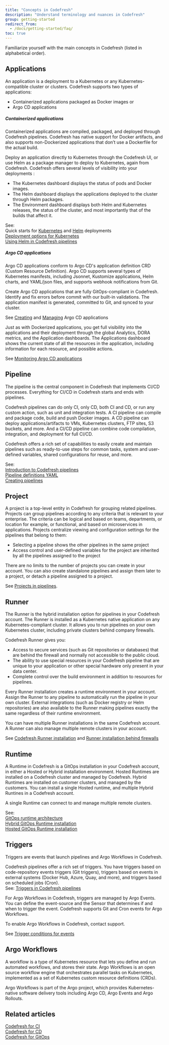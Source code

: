 ```yaml
---
title: "Concepts in Codefresh"
description: "Understand terminology and nuances in Codefresh"
group: getting-started
redirect_from:
  - /docs/getting-started/faq/
toc: true
---
```

<!--- remove WIP from header once complete -->
Familiarize yourself with the main concepts in Codefresh (listed in alphabetical order).

## Applications
An application is a deployment to a Kubernetes or any Kubernetes-compatible cluster or clusters.
Codefresh supports two types of applications:
* Containerized applications packaged as Docker images or 
* Argo CD applications 

##### Containerized applications  
Containerized applications are compiled, packaged, and deployed through Codefresh pipelines. Codefresh has native support for Docker artifacts, and also supports non-Dockerized applications that don’t use a Dockerfile for the actual build.

Deploy an application directly to Kubernetes through the Codefresh UI, or use Helm as a package manager to deploy to Kubernetes, again from Codefresh. 
Codefresh offers several levels of visibility into your deployments :
* The Kubernetes dashboard displays the status of pods and Docker images.
* The Helm dashboard displays the applications deployed to the cluster through Helm packages.
* The Environment dashboard displays both Helm and Kubernetes releases, the status of the cluster, and most importantly that of the builds that affect it. 

See:  
Quick starts for [Kubernetes]({{site.baseurl}}/docs/quick-start/ci-quick-start/deploy-to-kubernetes/) and [Helm]({{site.baseurl}}/docs/quick-start/ci-quick-start/deploy-with-helm/) deployments  
[Deployment options for Kubernetes]({{site.baseurl}}/docs/deployments/kubernetes/)  
[Using Helm in Codefresh pipelines]({{site.baseurl}}/docs/deployments/helm/using-helm-in-codefresh-pipeline/)  


##### Argo CD applications 
Argo CD applications conform to Argo CD's application definition CRD (Custom Resource Definition). Argo CD supports several types of Kubernetes manifests, including Jsonnet, Kustomize applications, Helm charts, and YAML/json files, and supports webhook notifications from Git. 

Create Argo CD applications that are fully GitOps-compliant in Codefresh. Identify and fix errors before commit with our built-in validations. The application manifest is generated, committed to Git, and synced to your cluster.   

See [Creating]({{site.baseurl}}/docs/deployments/gitops/create-application/) and [Managing]({{site.baseurl}}/docs/deployments/gitops/manage-application/) Argo CD applications  


Just as with Dockerized applications, you get full visibility into the applications and their deployment through the global Analytics, DORA metrics, and the Application dashboards. The Applications dashboard shows the current state of all the resources in the application, including information for each resource, and possible actions.  

See [Monitoring Argo CD applications]({{site.baseurl}}/docs/deployments/gitops/applications-dashboard/) 


## Pipeline
The pipeline is the central component in Codefresh that implements CI/CD processes. Everything for CI/CD in Codefresh starts and ends with pipelines.  

Codefresh pipelines can do only CI, only CD, both CI and CD, or run any custom action, such as unit and integration tests.
A CI pipeline can compile and package code, build and push Docker images. A CD pipeline can deploy applications/artifacts to VMs, Kubernetes clusters, FTP sites, S3 buckets, and more. And a CI/CD pipeline can combine code compilation, integration, and deployment for full CI/CD. 

Codefresh offers a rich set of capabilities to easily create and maintain pipelines such as ready-to-use steps for common tasks, system and user-defined variables, shared configurations for reuse, and more.

See:  
[Introduction to Codefresh pipelines]({{site.baseurl}}/docs/pipelines/introduction-to-codefresh-pipelines/)  
[Pipeline definitions YAML]({{site.baseurl}}/docs/pipelines/what-is-the-codefresh-yaml/)  
[Creating pipelines]({{site.baseurl}}/docs/pipelines/pipelines/)  

## Project
A project is a top-level entity in Codefresh for grouping related pipelines. Projects can group pipelines according to any criteria that is relevant to your enterprise. The criteria can be logical and based on teams, departments, or location for example, or functional, and based on microservices in applications. 
Projects centralize viewing and configuration settings for the pipelines that belong to them:
* Selecting  a pipeline shows the other pipelines in the same project
* Access control and user-defined variables for the project are inherited by all the pipelines assigned to the project

There are no limits to the number of projects you can create in your account. You can also create standalone pipelines and assign them later to a project, or detach a pipeline assigned to a project. 

See [Projects in pipelines]({{site.baseurl}}/docs/pipelines/pipelines/#pipeline-concepts).

## Runner
The Runner is the hybrid installation option for pipelines in your Codefresh account. The Runner is installed as a Kubernetes native application on any Kubernetes-compliant cluster. It allows you to run pipelines on your own Kubernetes cluster, including private clusters behind company firewalls.

Codefresh Runner gives you: 
* Access to secure services (such as Git repositories or databases) that are behind the firewall and normally not accessible to the public cloud.
* The ability to use special resources in your Codefresh pipeline that are unique to your application or other special hardware only present in your data center.
* Complete control over the build environment in addition to resources for pipelines.

Every Runner installation creates a runtime environment in your account. Assign the Runner to any pipeline to automatically run the pipeline in your own cluster. External integrations (such as Docker registry or Helm repositories) are also available to the Runner making pipelines exactly the same regardless of their runtime environment.

You can have multiple Runner installations in the same Codefresh account. A Runner can also manage multiple remote clusters in your account. 

See [Codefresh Runner installation]({{site.baseurl}}/docs/installation/runner/install-codefresh-runner/) and [Runner installation behind firewalls]({{site.baseurl}}/docs/installation/behind-the-firewall/)  

## Runtime
A Runtime in Codefresh is a  GitOps installation in your Codefresh account, in either a Hosted or Hybrid installation environment. Hosted Runtimes are installed on a Codefresh cluster and managed by Codefresh. Hybrid Runtimes are installed on customer clusters, and managed by the customers.
You can install a  single Hosted runtime, and multiple Hybrid Runtines in a Codefresh account.  


<!--add diagram -->
A single Runtime can connect to and manage multiple remote clusters.  


See:  
[GitOps runtime architecture]({{site.baseurl}}/docs/installation/gitops/runtime-architecture/)  
[Hybrid GitOps Runtime installation]({{site.baseurl}}/docs/installation/gitops/hybrid-gitops-helm-installation/)  
[Hosted GitOps Runtime installation]({{site.baseurl}}/docs/installation/gitops/hosted-runtime/)


## Triggers
Triggers are events that launch pipelines and Argo Workflows in Codefresh. 

Codefresh pipelines offer a rich set of triggers. You have triggers based on code-repository events triggers (Git triggers), triggers based on events in external systems (Docker Hub, Azure, Quay, and more), and triggers based on scheduled jobs (Cron).  
See:
[Triggers in Codefresh pipelines]({{site.baseurl}}/docs/pipelines/triggers/)  

For Argo Workflows in Codefresh, triggers are managed by Argo Events. You can define the event-source and the Sensor that determines if and when to trigger the event. Codefresh supports Git and Cron events for Argo Workflows.

To enable Argo Workflows in Codefresh, contact support.

See [Trigger conditions for events]({{site.baseurl}}/docs/workflows/create-pipeline/#configure-trigger-conditions-for-events)



## Argo Workflows

A workflow is a type of Kubernetes resource that lets you define and run automated workflows, and stores their state. 
Argo Workflows is an open source workflow engine that orchestrates parallel tasks on Kubernetes, implemented as a set of Kubernetes custom resource definitions (CRDs). 

Argo Workflows is part of the Argo project, which provides Kubernetes-native software delivery tools including Argo CD, Argo Events and Argo Rollouts. 


## Related articles
[Codefresh for CI]({{site.baseurl}}/docs/getting-started/ci-codefresh/)  
[Codefresh for CD]({{site.baseurl}}/docs/getting-started/cd-codefresh/)   
[Codefresh for GitOps]({{site.baseurl}}/docs/getting-started/gitops-codefresh/)  
